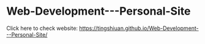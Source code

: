 # Web-Development---Personal-Site

Click here to check website:
https://tingshiuan.github.io/Web-Development---Personal-Site/
